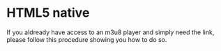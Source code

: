 # HTML5 native

If you aldready have access to an m3u8 player and simply need the link, please follow this procedure showing you how to do so.
